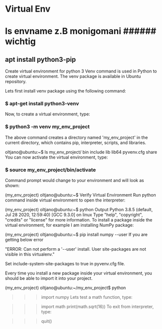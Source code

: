 Virtual Env
========================
# ls envname z.B monigomani ###### wichtig 
## apt install python3-pip
Create virtual environment for python 3
Venv command is used in Python to create virtual environment. The venv package is available in Ubuntu repository.

Lets first install venv package using the following command:

### $ apt-get install python3-venv
Now, to create a virtual environment, type:

### $ python3 -m venv my_env_project
The above command creates a directory named 'my_env_project' in the current directory, which contains pip, interpreter, scripts, and libraries.

oltjano@ubuntu:~$ ls my_env_project/
 bin  include  lib  lib64  pyvenv.cfg  share
You can now activate the virtual environment, type:

### $ source my_env_project/bin/activate
Command prompt would change to your environment and will look as shown:

(my_env_project) oltjano@ubuntu:~$
Verify Virtual Environment
Run python command inside virtual environment to open the interpreter:

(my_env_project) oltjano@ubuntu:~$ python
Output
Python 3.8.5 (default, Jul 28 2020, 12:59:40)
[GCC 9.3.0] on linux
Type "help", "copyright", "credits" or "license" for more information.
To install a package inside the virtual environment, for example I am installing NumPy package:

(my_env_project) oltjano@ubuntu:~$ pip install numpy --user
If you are getting below error

"ERROR: Can not perform a '--user' install. User site-packages are not visible in this virtualenv."

Set include-system-site-packages to true in pyvenv.cfg file.

Every time you install a new package inside your virtual environment, you should be able to import it into your project.

(my_env_project) oltjano@ubuntu:~/my_env_project$ python
>>> import numpy
Lets test a math function, type:

>>> import math
>>> print(math.sqrt(16))
To exit from interpreter, type:

>>> quit()